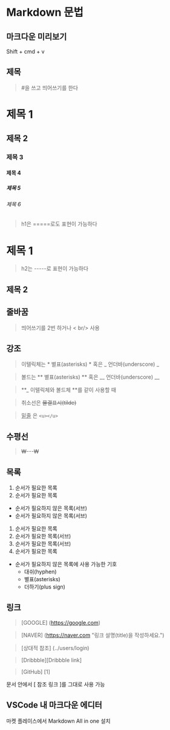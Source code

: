# Markdown 문법

## 마크다운 미리보기
Shift + cmd + v  

## 제목
> #을 쓰고 띄어쓰기를 한다
# 제목 1
## 제목 2
### 제목 3
#### 제목 4
##### 제목 5
###### 제목 6

> h1은 =====로도 표현이 가능하다

제목 1
======
> h2는 -----로 표현이 가능하다

제목 2
------

## 줄바꿈
> 띄어쓰기를 2번 하거나 < br/> 사용

## 강조
> 이텔릭체는 * 별표(asterisks) * 혹은 _ 언더바(underscore) _

> 볼드는 ** 별표(asterisks) ** 혹은 __ 언더바(underscore) __

> **_ 이텔릭체와 볼드체 **를 같이 사용할 때

> 취소선은 ~~물결표시(tilde)~~

> <u> 밑줄</u> 은 `<u></u>`

## 수평선
> ₩---₩

## 목록
1. 순서가 필요한 목록
1. 순서가 필요한 목록
  - 순서가 필요하지 않은 목록(서브) 
  - 순서가 필요하지 않은 목록(서브) 
1. 순서가 필요한 목록
  1. 순서가 필요한 목록(서브)
  1. 순서가 필요한 목록(서브)
1. 순서가 필요한 목록

- 순서가 필요하지 않은 목록에 사용 가능한 기호
  - 대쉬(hyphen)
  * 별표(asterisks)
  + 더하기(plus sign)

## 링크
> [GOOGLE] (https://google.com)

> [NAVER] (https://naver.com "링크 설명(title)을 작성하세요.")

> [상대적 참조] (../users/login)

> [Dribbble][Dribbble link]
 
> [GitHub] [1]

문서 안에서 [ 참조 링크 ]를 그대로 사용 가능

## VSCode 내 마크다운 에디터
마켓 플레이스에서 Markdown All in one 설치
